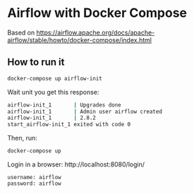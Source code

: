 # Airflow with Docker Compose

Based on https://airflow.apache.org/docs/apache-airflow/stable/howto/docker-compose/index.html

## How to run it
```sh
docker-compose up airflow-init
```

Wait unit you get this response:
```sh
airflow-init_1       | Upgrades done
airflow-init_1       | Admin user airflow created
airflow-init_1       | 2.8.2
start_airflow-init_1 exited with code 0
```

Then, run:
```sh
docker-compose up
```

Login in a browser:
http://localhost:8080/login/

```
username: airflow
password: airflow
```